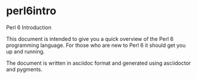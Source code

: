 # perl6intro
Perl 6 Introduction

This document is intended to give you a quick overview of the Perl 6 programming language.
For those who are new to Perl 6 it should get you up and running.

The document is written in asciidoc format and generated using asciidoctor and pygments.

